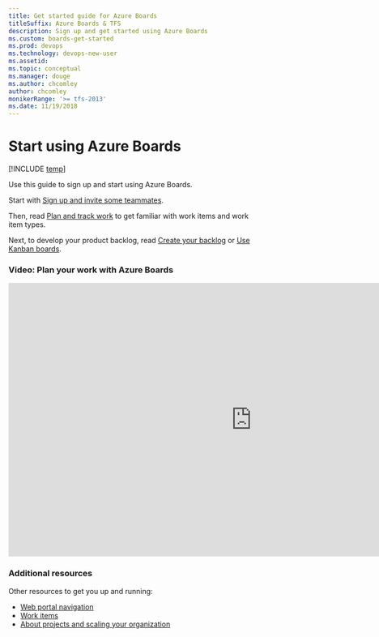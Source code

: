 ```yaml
---
title: Get started guide for Azure Boards 
titleSuffix: Azure Boards & TFS
description: Sign up and get started using Azure Boards
ms.custom: boards-get-started 
ms.prod: devops
ms.technology: devops-new-user
ms.assetid:
ms.topic: conceptual 
ms.manager: douge
ms.author: chcomley
author: chcomley
monikerRange: '>= tfs-2013'
ms.date: 11/19/2018
---
```



# Start using Azure Boards  

[!INCLUDE [temp](../_shared/version-vsts-tfs-all-versions.md)]

Use this guide to sign up and start using Azure Boards. 

Start with [Sign up and invite some teammates](sign-up-invite-teammates.md).

Then, read [Plan and track work](plan-track-work.md) to get familiar with work items and work item types.

Next, to develop your product backlog, read [Create your backlog](../backlogs/create-your-backlog.md?toc=/azure/devops/boards/get-started/toc.json&bc=/azure/devops/boards/get-started/breadcrumb/toc.json ) or [Use Kanban boards](../boards/kanban-quickstart.md?toc=/azure/devops/boards/get-started/toc.json&bc=/azure/devops/boards/get-started/breadcrumb/toc.json).

### Video: Plan your work with Azure Boards

<iframe src="https://channel9.msdn.com/Events/Microsoft-Azure/Azure-DevOps-Launch-2018/A105/player" width="960" height="540" allowFullScreen frameBorder="0"></iframe>


<!---
video-plan-work-azure-boards
> [!VIDEO https://channel9.msdn.com/Events/Microsoft-Azure/Azure-DevOps-Launch-2018/A105]
-->

### Additional resources
Other resources to get you up and running: 

- [Web portal navigation](../../project/navigation/index.md)  
- [Work items](../work-items/index.md)
- [About projects and scaling your organization](../../organizations/projects/about-projects.md)  




